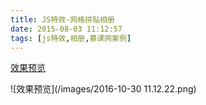 ```yaml
---
title: JS特效-网格拼贴相册
date: 2015-08-03 11:12:57
tags: [js特效,相册,慕课网案例]
---
```


[效果预览](/demo/merge.html)

![效果预览](/images/2016-10-30 11.12.22.png)
